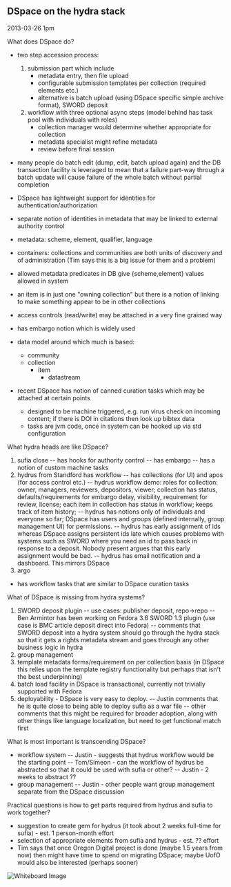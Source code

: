 DSpace on the hydra stack
-------------------------

2013-03-26 1pm

What does DSpace do?

- two step accession process:
    1. submission part which include
        - metadata entry, then file upload
        - configurable submission templates per collection (required elements etc.)
        - alternative is batch upload (using DSpace specific simple archive format), SWORD deposit
    2. workflow with three optional async steps (model behind has task pool with individuals with roles)
        - collection manager would determine whether appropriate for collection
        - metadata specialist might refine metadata
        - review before final session

- many people do batch edit (dump, edit, batch upload again) and the DB transaction facility is leveraged to mean that a failure part-way through a batch update will cause failure of the whole batch without partial completion

- DSpace has lightweight support for identities for authentication/authorization
- separate notion of identities in metadata that may be linked to external authority control

- metadata: scheme, element, qualifier, language
- containers: collections and communities are both units of discovery and of administration (Tim says this is a big issue for them and a problem)
- allowed metadata predicates in DB give {scheme,element} values allowed in system
- an item is in just one "owning collection" but there is a notion of linking to make something appear to be in other collections

- access controls (read/write) may be attached in a very fine grained way
- has embargo notion which is widely used

- data model around which much is based:
    - community
    - collection
        - item
            - datastream

- recent DSpace has notion of canned curation tasks which may be attached at certain points
    - designed to be machine triggered, e.g. run virus check on incoming content; if there is DOI in citations then look up bibtex data
    - tasks are jvm code, once in system can be hooked up via std configuration

What hydra heads are like DSpace?
1. sufia close
-- has hooks for authority control
-- has embargo
-- has a notion of custom machine tasks
2. hydrus from Standford has workflow
-- has collections (for UI) and apos (for access control etc.)
-- hydrus workflow demo: roles for collection: owner, managers, reviewers, depositors, viewer; collection has status, defaults/requirements for embargo delay, visibility, requirement for review, license; each item in collection has status in workflow; keeps track of item history;
-- hydrus has notions only of individuals and everyone so far; DSpace has users and groups (defined internally, group management UI) for permissions.
-- hydrus has early assignment of ids whereas DSpace assigns persistent ids late which causes problems with systems such as SWORD where you need an id to pass back in response to a deposit. Nobody present argues that this early assignment would be bad.
-- hydrus has email notification and a dashboard. This mirrors DSpace
3. argo
- has workflow tasks that are similar to DSpace curation tasks

What of DSpace is missing from hydra systems?
1. SWORD deposit plugin
-- use cases: publisher deposit, repo->repo
-- Ben Armintor has been working on Fedora 3.6 SWORD 1.3 plugin (use case is BMC article deposit direct into Fedora)
-- comments that SWORD deposit into a hydra system should go through the hydra stack so that it gets a rights metadata stream and goes through any other business logic in hydra
2. group management
3. template metadata forms/requirement on per collection basis (in DSpace this relies upon the template registry functionality but perhaps that isn't the best underpinning)
4. batch load facility in DSpace is transactional, currently not trivially supported with Fedora
5. deployability - DSpace is very easy to deploy.
-- Justin comments that he is quite close to being able to deploy sufia as a war file
-- other comments that this might be required for broader adoption, along with other things like language localization, but need to get functional match first

What is most important is transcending DSpace?
- workflow system
-- Justin - suggests that hydrus workflow would be the starting point
-- Tom/Simeon - can the workflow of hydrus be abstracted so that it could be used with sufia or other?
-- Justin - 2 weeks to abstract ??
- group management
-- Justin - other people want group management separate from the DSpace discussion

Practical questions is how to get parts required from hydrus and sufia to work together?
- suggestion to create gem for hydrus (it took about 2 weeks full-time for sufia) - est. 1 person-month effort
- selection of appropriate elements from sufia and hydrus - est. ?? effort
- Tim says that once Oregon Digital project is done (maybe 1.5 years from now) then might have time to spend on migrating DSpace; maybe UofO would also be interested (perhaps sooner)

![Whiteboard Image](https://raw.github.com/ldcx/ldcx-2013/master/sessions/dspace-on-hydra-stack.jpg)